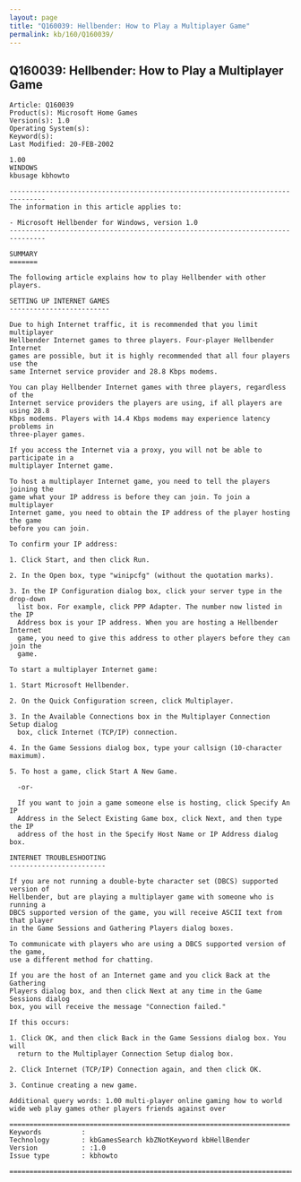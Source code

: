 ```yaml
---
layout: page
title: "Q160039: Hellbender: How to Play a Multiplayer Game"
permalink: kb/160/Q160039/
---
```


## Q160039: Hellbender: How to Play a Multiplayer Game

	Article: Q160039
	Product(s): Microsoft Home Games
	Version(s): 1.0
	Operating System(s): 
	Keyword(s): 
	Last Modified: 20-FEB-2002
	
	1.00
	WINDOWS
	kbusage kbhowto
	
	-------------------------------------------------------------------------------
	The information in this article applies to:
	
	- Microsoft Hellbender for Windows, version 1.0 
	-------------------------------------------------------------------------------
	
	SUMMARY
	=======
	
	The following article explains how to play Hellbender with other players.
	
	SETTING UP INTERNET GAMES
	-------------------------
	
	Due to high Internet traffic, it is recommended that you limit multiplayer
	Hellbender Internet games to three players. Four-player Hellbender Internet
	games are possible, but it is highly recommended that all four players use the
	same Internet service provider and 28.8 Kbps modems.
	
	You can play Hellbender Internet games with three players, regardless of the
	Internet service providers the players are using, if all players are using 28.8
	Kbps modems. Players with 14.4 Kbps modems may experience latency problems in
	three-player games.
	
	If you access the Internet via a proxy, you will not be able to participate in a
	multiplayer Internet game.
	
	To host a multiplayer Internet game, you need to tell the players joining the
	game what your IP address is before they can join. To join a multiplayer
	Internet game, you need to obtain the IP address of the player hosting the game
	before you can join.
	
	To confirm your IP address:
	
	1. Click Start, and then click Run.
	
	2. In the Open box, type "winipcfg" (without the quotation marks).
	
	3. In the IP Configuration dialog box, click your server type in the drop-down
	  list box. For example, click PPP Adapter. The number now listed in the IP
	  Address box is your IP address. When you are hosting a Hellbender Internet
	  game, you need to give this address to other players before they can join the
	  game.
	
	To start a multiplayer Internet game:
	
	1. Start Microsoft Hellbender.
	
	2. On the Quick Configuration screen, click Multiplayer.
	
	3. In the Available Connections box in the Multiplayer Connection Setup dialog
	  box, click Internet (TCP/IP) connection.
	
	4. In the Game Sessions dialog box, type your callsign (10-character maximum).
	
	5. To host a game, click Start A New Game.
	
	  -or-
	
	  If you want to join a game someone else is hosting, click Specify An IP
	  Address in the Select Existing Game box, click Next, and then type the IP
	  address of the host in the Specify Host Name or IP Address dialog box.
	
	INTERNET TROUBLESHOOTING
	------------------------
	
	If you are not running a double-byte character set (DBCS) supported version of
	Hellbender, but are playing a multiplayer game with someone who is running a
	DBCS supported version of the game, you will receive ASCII text from that player
	in the Game Sessions and Gathering Players dialog boxes.
	
	To communicate with players who are using a DBCS supported version of the game,
	use a different method for chatting.
	
	If you are the host of an Internet game and you click Back at the Gathering
	Players dialog box, and then click Next at any time in the Game Sessions dialog
	box, you will receive the message "Connection failed."
	
	If this occurs:
	
	1. Click OK, and then click Back in the Game Sessions dialog box. You will
	  return to the Multiplayer Connection Setup dialog box.
	
	2. Click Internet (TCP/IP) Connection again, and then click OK.
	
	3. Continue creating a new game.
	
	Additional query words: 1.00 multi-player online gaming how to world wide web play games other players friends against over
	
	======================================================================
	Keywords          :  
	Technology        : kbGamesSearch kbZNotKeyword kbHellBender
	Version           : :1.0
	Issue type        : kbhowto
	
	=============================================================================
	
